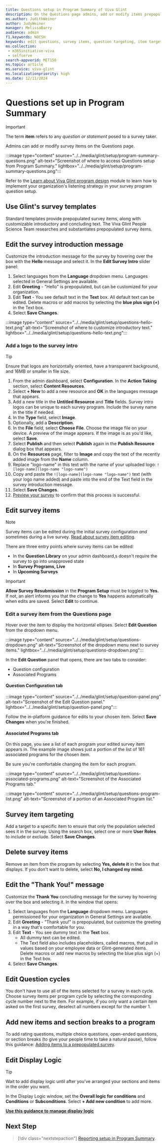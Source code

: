 ```yaml
---
title: Questions setup in Program Summary of Viva Glint
description: On the Questions page admins, add or modify items prepopulated into survey templates.
ms.author: JudithWeiner
author: JudyWeiner
manager: MelissaBarry
audience: admin
f1.keywords: NOCSH
keywords: edit questions, survey items, question targeting, item targeting, add logo
ms.collection: 
 - m365initiative-viva
 - selfserve
search-appverid: MET150
ms.topic: article
ms.service: viva-glint
ms.localizationpriority: high
ms.date: 12/11/2024
---
```


# Questions set up in Program Summary

> [!IMPORTANT]
> The term **item** refers to any *question or statement* posed to a survey taker.

Admins can add or modify survey items on the Questions page.

:::image type="content" source="../../media/glint/setup/program-summary-questions.png" alt-text="Screenshot of where to access Questions setup from Program Summary." lightbox="../../media/glint/setup/program-summary-questions.png":::

 Refer to the [Learn about Viva Glint program design](/training/modules/viva-glint-learn-about-viva-glint-program-design) module to learn how to implement your organization's listening strategy in your survey program question setup.

## Use Glint's survey templates

Standard templates provide prepopulated survey items, along with customizable introductory and concluding text. The Viva Glint People Science Team researches and substantiates prepopulated survey items.

## Edit the survey introduction message

Customize the introduction message for the survey by hovering over the box with the **Hello** message and select it. In the **Edit Survey Intro** slider panel:

1. Select languages from the **Language** dropdown menu. Languages selected in General Settings are available.
2.  Edit **Greeting** - "Hello" is prepopulated, but can be customized for your organization.
3. Edit **Text** - You see default text in the **Text** box. All default text can be edited. Delete macros or add macros by selecting the **blue plus sign (+)** in the Text box.
4. Select **Save Changes**.

:::image type="content" source="../../media/glint/setup/questions-hello-text.png" alt-text="Screenshot of where to customize introductory text." lightbox="../../media/glint/setup/questions-hello-text.png":::

### Add a logo to the survey intro

> [!TIP]
> Ensure that logos are horizontally oriented, have a transparent background, and 16MB or smaller in file size.

1. From the admin dashboard, select **Configuration**. In the **Action Taking** section, select **Content Resources**.
1. Select **+ New** to add a new resource and **OK** in the languages message that appears.
1. Add a new title in the **Untitled Resource** and **Title** fields. Survey intro logos can be unique to each survey program. Include the survey name in the title if needed.
1. In the **Type** field, select **Image**.
1. Optionally, add a **Description**.
1. In the **File** field, select **Choose File**. Choose the image file on your device. A preview of the image appears. If the image is as you'd like, select **Save**.
1. Select **Publish** and then select **Publish** again in the **Publish Resource** dialog box that appears.
1. On the **Resources** page, filter to **Image** and copy the text of the recently added image from the **Name** column.
1. Replace "logo-name" in this text with the name of your uploaded logo: `![logo-name](logo-name "logo-name")`
1. Copy and paste the `![logo-name](logo-name "logo-name")` text (with your logo name added) and paste into the end of the Text field in the survey introduction message.
1. Select **Save Changes**.
1. [Preview your survey](/viva/glint/setup/preview-manage-enable-engage-programs) to confirm that this process is successful.

## Edit survey items

> [!NOTE]
> Survey items can be edited during the initial survey configuration *and* sometimes during a live survey. [Read about survey item editing](/viva/glint/setup/question-edit).

There are three entry points where survey items can be edited:
-	In the **Question Library** on your admin dashboard,s doesn't require the survey to go into unapproved state
-	In **Survey Programs, Live** 
-	In **Upcoming Surveys**

> [!IMPORTANT]
> **Allow Survey Resubmission** in the **Program Setup** must be toggled to **Yes.** If not, an alert informs you that the change to **Yes** happens automatically when edits are saved. Select **Edit** to continue.

### Edit a survey item from the Questions page

Hover over the item to display the horizontal ellipses. Select **Edit Question** from the dropdown menu.
   
:::image type="content" source="../../media/glint/setup/questions-dropdown.png" alt-text="Screenshot of the dropdown menu next to survey items." lightbox="../../media/glint/setup/questions-dropdown.png":::

In the **Edit Question** panel that opens, there are two tabs to consider:
   - Question configuration
   - Associated Programs

#### Question Configuration tab 

:::image type="content" source="../../media/glint/setup/question-panel.png" alt-text="Screenshot of the Edit Question panel." lightbox="../../media/glint/setup/question-panel.png":::

Follow the in-platform guidance for edits to your chosen item. Select **Save Changes** when you're finished.

#### Associated Programs tab 

On this page, you see a list of each program your edited survey item appears in. The example image shows just a portion of the list of 161 associated programs for the chosen item.

Be sure you're comfortable changing the item for each program. 

:::image type="content" source="../../media/glint/setup/questions-associated-programs.png" alt-text="Screenshot of the Associated Programs tab." 

:::image type="content" source="../../media/glint/setup/questions-program-list.png" alt-text="Screenshot of a portion of an Associated Program list." 

## Survey item targeting

Add a target to a specific item to ensure that only the population selected sees it in the survey. 
Using the search box, select one or more **User Roles** to include or exclude. 
Select **Save Changes**.

## Delete survey items

Remove an item from the program by selecting **Yes, delete it** in the box that displays. If you don't want to delete, select **No, I changed my mind.**

## Edit the "Thank You!" message 

Customize the **Thank You** concluding message for the survey by hovering over the box and selecting it. In the window that opens:

1. Select languages from the **Language** dropdown menu. Languages permissioned for your organization in General Settings are available.
1. Edit **Greeting** - "Thank you!" is prepopulated, but customize the greeting in a way that's comfortable for you. 
1. Edit **Text** - You see dummy text in the **Text** box.
   - All dummy text can be edited.
   - The Text field also includes placeholders, called macros, that pull in values based on your employee data or Glint-generated items. Delete macros or add new macros by selecting the blue plus sign (+) in the Text box.
1. Select **Save Changes**.

## Edit Question cycles

You don't have to use all of the items selected for a survey in each cycle. Choose survey items per program cycle by selecting the corresponding cycle number next to the item. For example, if you only want a certain item asked on the first survey, deselect all numbers except for the number 1.

## Add new items and section breaks to a program

To add rating questions, multiple choice questions, open-ended questions, or section breaks (to give your people time to take a natural pause), follow this guidance: [Adding items to a prepopulated survey](/../../viva/glint/setup/add-new-questions).

## Edit Display Logic

>[!TIP]
> Wait to add display logic until after you've arranged your sections and items in the order you want.

In the Display Logic window, set the **Overall logic for conditions** and **Conditions** or **Subconditions**. 
Select **+ Add new condition** to add more.

**[Use this guidance to manage display logic](/../../viva/glint/setup/viva-glint-display-logic)**

## Next Step
> [!div class="nextstepaction"]
> [Reporting setup in Program Summary](/../../viva/glint/setup/reporting-setup).




